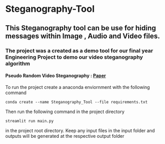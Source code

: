 # Steganography-Tool
## This Steganography tool can be use for hiding messages within Image , Audio and Video files.
### The project was a created as a demo tool for our final year Engineering Project to demo our video steganography algorithm
#### Pseudo Random Video Steganography : [Paper](http://www.ijaresm.com/search?x=0&y=0&keyword2=Video+steganography)

To run the project create a anaconda enviornment with the following command

```
conda create --name Steganography_Tool --file requirements.txt
```
Then run the following command in the project directory
```
streamlit run main.py
```
in the project root directory.
Keep any input files in the input folder and outputs will be generated at the respective output folder

